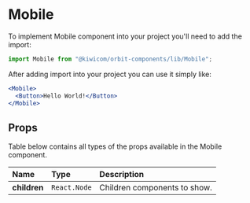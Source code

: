 # Mobile

To implement Mobile component into your project you'll need to add the import:

```jsx
import Mobile from "@kiwicom/orbit-components/lib/Mobile";
```

After adding import into your project you can use it simply like:

```jsx
<Mobile>
  <Button>Hello World!</Button>
</Mobile>
```

## Props

Table below contains all types of the props available in the Mobile component.

| Name         | Type         | Description                  |
| :----------- | :----------- | :--------------------------- |
| **children** | `React.Node` | Children components to show. |

